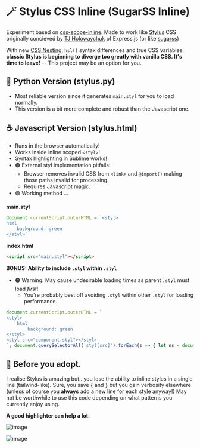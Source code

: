 # 🪄 Stylus CSS Inline (SugarSS Inline)

Experiment based on [css-scope-inline](https://github.com/gnat/css-scope-inline). Made to work like [Stylus](https://github.com/stylus/stylus) CSS originally concieved by [
TJ Holowaychuk](https://github.com/tj) of Express.js (or like [sugarss](https://github.com/postcss/sugarss))

With new [CSS Nesting](https://developer.chrome.com/articles/css-nesting/), `hsl()` syntax differences and true CSS variables: **classic Stylus is beginning to diverge too greatly with vanilla CSS. It's time to leave!** -- This project may be an option for you.

## 🐍 Python Version (stylus.py)
* Most reliable version since it generates `main.styl` for you to load normally.
* This version is a bit more complete and robust than the Javascript one.

## ☕ Javascript Version (stylus.html)
* Runs in the browser automatically!
* Works inside inline scoped `<styl>`!
* Syntax highlighting in Sublime works!
* 🟠 External styl implementation pitfalls:
  * Browser removes invalid CSS from `<link>` and `@import()` making those paths invalid for processing.
  * Requires Javascript magic.
* 🟢 Working method ...

**main.styl**
```js
document.currentScript.outerHTML = `<styl>
html
	background: green
</styl>`
```
**index.html**
```html
<script src="main.styl"></script>
```
**BONUS: Ability to include `.styl` within `.styl`**
* 🟠 Warning: May cause undesirable loading times as parent `.styl` must load *first*!
  * You're probably best off avoiding `.styl` within other `.styl` for loading performance.
```js
document.currentScript.outerHTML = `
<styl>
	html
		background: green
</styl>
<styl src="component.styl"></styl>
`; document.querySelectorAll('styl[src]').forEach(s => { let ns = document.createElement('script'); ns.src = s.getAttribute('src'); s.replaceWith(ns) })
```


## 👀 Before you adopt.

I realise Stylus is amazing but.. you lose the ability to inline styles in a single line (tailwind-like). Sure, you save `{` and `}` but you gain verbosity elsewhere (unless of course you **always** add a new line for each style anyway!) May not be worthwhile to use this code depending on what patterns you currently enjoy using.

**A good highlighter can help a lot.**

![image](https://github.com/user-attachments/assets/0fb41d75-6df2-46e5-9496-251eb84fd0b7)


![image](https://github.com/user-attachments/assets/f659fc31-e473-449a-8377-f3539a07fb0c)
